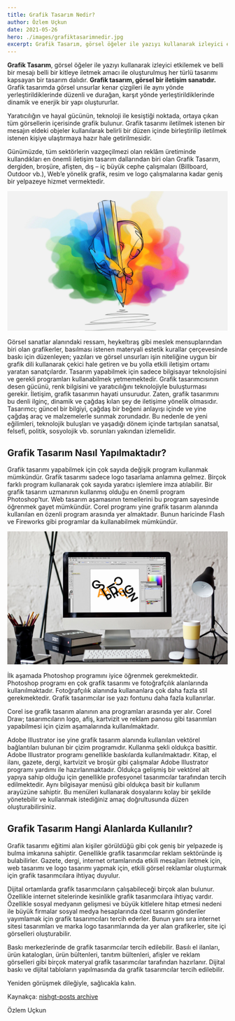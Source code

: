 ```yaml
---
title: Grafik Tasarım Nedir?
author: Özlem Uçkun
date: 2021-05-26
hero: ./images/grafiktasarimnedir.jpg
excerpt: Grafik Tasarım, görsel öğeler ile yazıyı kullanarak izleyici etkilemek ve belli bir mesajı belli bir kitleye iletmek amacı ile oluşturulmuş her türlü tasarımı kapsayan bir tasarım dalıdır. 
---
```


**Grafik Tasarım**, görsel öğeler ile yazıyı kullanarak izleyici etkilemek ve belli bir mesajı belli bir kitleye iletmek amacı ile oluşturulmuş her türlü tasarımı kapsayan bir tasarım dalıdır. **Grafik tasarım, görsel bir iletişim sanatıdır.** Grafik tasarımda görsel unsurlar kenar çizgileri ile aynı yönde yerleştirildiklerinde düzenli ve durağan, karşıt yönde yerleştirildiklerinde dinamik ve enerjik bir yapı oluştururlar.

Yaratıcılığın ve hayal gücünün, teknoloji ile kesiştiği noktada, ortaya çıkan tüm görsellerin içerisinde grafik bulunur. Grafik tasarımı iletilmek istenen bir mesajın eldeki objeler kullanılarak belirli bir düzen içinde birleştirilip iletilmek istenen kişiye ulaştırmaya hazır hale getirilmesidir.

Günümüzde, tüm sektörlerin vazgeçilmezi olan reklâm üretiminde kullandıkları en önemli iletişim tasarım dallarından biri olan Grafik Tasarım, dergiden, broşüre, afişten, dış – iç büyük cephe çalışmaları (Billboard, Outdoor vb.), Web’e yönelik grafik, resim ve logo çalışmalarına kadar geniş bir yelpazeye hizmet vermektedir.

![Grafik Tasarım](images/grafiktasarim.gif)

Görsel sanatlar alanındaki ressam, heykeltıraş gibi meslek mensuplarından biri olan grafikerler, basılması istenen materyali estetik kurallar çerçevesinde baskı için düzenleyen; yazıları ve görsel unsurları işin niteliğine uygun bir grafik dili kullanarak çekici hale getiren ve bu yolla etkili iletişim ortamı yaratan sanatçılardır. Tasarım yapabilmek için sadece bilgisayar teknolojisini ve gerekli programları kullanabilmek yetmemektedir. Grafik tasarımcısının desen gücünü, renk bilgisini ve yaratıcılığını teknolojiyle buluşturması gerekir. İletişim, grafik tasarımın hayati unsurudur. Zaten, grafik tasarımını bu denli ilginç, dinamik ve çağdaş kılan şey de iletişime yönelik olmasıdır. Tasarımcı; güncel bir bilgiyi, çağdaş bir beğeni anlayışı içinde ve yine çağdaş araç ve malzemelerle sunmak zorundadır. Bu nedenle de yeni eğilimleri, teknolojik buluşları ve yaşadığı dönem içinde tartışılan sanatsal, felsefi, politik, sosyolojik vb. sorunları yakından izlemelidir.

## Grafik Tasarım Nasıl Yapılmaktadır?

Grafik tasarımı yapabilmek için çok sayıda değişik program kullanmak mümkündür. Grafik tasarımı sadece logo tasarlama anlamına gelmez. Birçok farklı program kullanarak çok sayıda yaratıcı işlemlere imza atılabilir. Bir grafik tasarım uzmanının kullanmış olduğu en önemli program Photoshop’tur. Web tasarım aşamasının temellerini bu program sayesinde öğrenmek gayet mümkündür. Corel programı yine grafik tasarım alanında kullanılan en özenli program arasında yer almaktadır. Bunun haricinde Flash ve Fireworks gibi programlar da kullanabilmek mümkündür.

![Grafik Tasarım](images/grafiktasarimnedir.jpg)

İlk aşamada Photoshop programını iyice öğrenmek gerekmektedir. Photoshop programı en çok grafik tasarımı ve fotoğrafçılık alanlarında kullanılmaktadır. Fotoğrafçılık alanında kullananlara çok daha fazla stil gerekmektedir. Grafik tasarımcılar ise yazı fontunu daha fazla kullanırlar. 

Corel ise grafik tasarım alanının ana programları arasında yer alır. Corel Draw; tasarımcıların logo, afiş, kartvizit ve reklam panosu gibi tasarımları yapabilmesi için çizim aşamalarında kullanılmaktadır. 

Adobe Illustrator ise yine grafik tasarım alanında kullanılan vektörel bağlantıları bulunan bir çizim programıdır. Kullanma şekli oldukça basittir. Adobe Illustrator programı genellikle baskılarda kullanılmaktadır. Kitap, el ilanı, gazete, dergi, kartvizit ve broşür gibi çalışmalar Adobe Illustrator programı yardımı ile hazırlanmaktadır. Oldukça gelişmiş bir vektörel alt yapıya sahip olduğu için genellikle profesyonel tasarımcılar tarafından tercih edilmektedir. Aynı bilgisayar menüsü gibi oldukça basit bir kullanım arayüzüne sahiptir. Bu menüleri kullanarak dosyalarını kolay bir şekilde yönetebilir ve kullanmak istediğiniz amaç doğrultusunda düzen oluşturabilirsiniz.

## Grafik Tasarım Hangi Alanlarda Kullanılır?

Grafik tasarımı eğitimi alan kişiler görüldüğü gibi çok geniş bir yelpazede iş bulma imkanına sahiptir. Genellikle grafik tasarımcılar reklam sektöründe iş bulabilirler. Gazete, dergi, internet ortamlarında etkili mesajları iletmek için, web tasarımı ve logo tasarımı yapmak için, etkili görsel reklamlar oluşturmak için grafik tasarımcılara ihtiyaç duyulur.

Dijital ortamlarda grafik tasarımcıların çalışabileceği birçok alan bulunur. Özellikle internet sitelerinde kesinlikle grafik tasarımcılara ihtiyaç vardır. Özellikle sosyal medyanın gelişmesi ve büyük kitlelere hitap etmesi nedeni ile büyük firmalar sosyal medya hesaplarında özel tasarım gönderiler yayımlamak için grafik tasarımcıları tercih ederler. Bunun yanı sıra internet sitesi tasarımları ve marka logo tasarımlarında da yer alan grafikerler, site içi görselleri oluşturabilir.

Baskı merkezlerinde de grafik tasarımcılar tercih edilebilir. Basılı el ilanları, ürün katalogları, ürün bültenleri, tanıtım bültenleri, afişler ve reklam görselleri gibi birçok materyal grafik tasarımcılar tarafından hazırlanır. Dijital baskı ve dijital tabloların yapılmasında da grafik tasarımcılar tercih edilebilir.

Yeniden görüşmek dileğiyle, sağlıcakla kalın.

Kaynakça: [nishgt-posts archive](https://github.com/nishgt/nishgt-posts/blob/master/2021-05-26-grafik-tasarim-nedir/kaynakca.txt)

Özlem Uçkun
